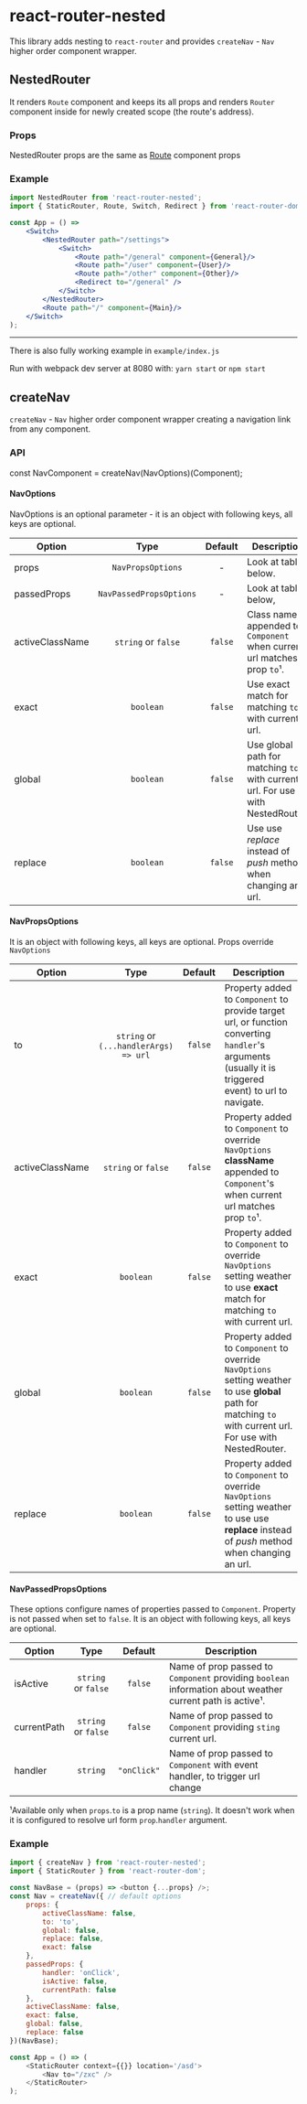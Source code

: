 # react-router-nested

This library adds nesting to `react-router` and provides `createNav` - `Nav` higher order component wrapper.


## NestedRouter 
It renders `Route` component and keeps its all props and renders `Router` component inside for newly created scope (the route's address).

### Props

NestedRouter props are the same as [Route](https://github.com/ReactTraining/react-router/blob/master/packages/react-router/docs/api/Route.md) component props

### Example
```jsx
import NestedRouter from 'react-router-nested';
import { StaticRouter, Route, Switch, Redirect } from 'react-router-dom';

const App = () => 
    <Switch>
        <NestedRouter path="/settings">
            <Switch>
                <Route path="/general" component={General}/>
                <Route path="/user" component={User}/>
                <Route path="/other" component={Other}/>
                <Redirect to="/general" />
            </Switch>
        </NestedRouter>
        <Route path="/" component={Main}/>
    </Switch>
);
```

---

There is also fully working example in `example/index.js`

Run with webpack dev server at 8080 with: `yarn start` or `npm start`

## createNav
`createNav` - `Nav` higher order component wrapper creating a navigation link from any component.

### API

const NavComponent = createNav(NavOptions)(Component);

#### NavOptions

NavOptions is an optional parameter - it is an object with following keys, all keys are optional. 

| Option          |           Type          |  Default  | Description                                                                        |
|-----------------|:-----------------------:|:---------:|------------------------------------------------------------------------------------|
| props           | `NavPropsOptions`       |     -     | Look at table below.                                                               |
| passedProps     | `NavPassedPropsOptions` |     -     | Look at table below,                                                               |
| activeClassName | `string` or `false`     |  `false`  | Class name appended to `Component` when current url matches prop `to`¹.            |
| exact           | `boolean`               |  `false`  | Use exact match for matching `to` with current url.                                |
| global          | `boolean`               |  `false`  | Use global path for matching `to` with current url. For use with NestedRouter.     |
| replace         | `boolean`               |  `false`  | Use use *replace* instead of *push* method when changing an url.                   |

#### NavPropsOptions

It is an object with following keys, all keys are optional. Props override `NavOptions`

| Option          |                  Type                 |  Default  | Description                                                                                                                                                                |
|-----------------|:-------------------------------------:|:---------:|--------------------------------------------------------------------------------------------------------------------------------------------------------------|
| to              | `string` or `(...handlerArgs) => url` |  `false`  | Property added to `Component` to provide target url, or function converting `handler`'s arguments (usually it is triggered event) to url to navigate.        |
| activeClassName | `string` or `false`                   |  `false`  | Property added to `Component` to override `NavOptions` **className** appended to `Component`'s when current url matches prop `to`¹.                          |
| exact           | `boolean`                             |  `false`  | Property added to `Component` to override `NavOptions` setting weather to use **exact** match for matching `to` with current url.                            |
| global          | `boolean`                             |  `false`  | Property added to `Component` to override `NavOptions` setting weather to use **global** path for matching `to` with current url. For use with NestedRouter. |
| replace         | `boolean`                             |  `false`  | Property added to `Component` to override `NavOptions` setting weather to use use **replace** instead of *push* method when changing an url.                 |


#### NavPassedPropsOptions

These options configure names of properties passed to `Component`.
Property is not passed when set to `false`.
It is an object with following keys, all keys are optional.

| Option      |         Type        |   Default   | Description                                                                                                      |
|-------------|:-------------------:|:-----------:|------------------------------------------------------------------------------------------------------------------|
| isActive    | `string` or `false` |   `false`   | Name of prop passed to `Component` providing `boolean` information about weather current path is active¹.        |
| currentPath | `string` or `false` |   `false`   | Name of prop passed to `Component` providing `sting` current url.                                                |
| handler     | `string`            | `"onClick"` | Name of prop passed to `Component` with event handler, to trigger url change                                     |

¹Available only when `props`.`to` is a prop name (`string`). It doesn't work when it is configured to resolve url form `prop`.`handler` argument.


### Example

```js
import { createNav } from 'react-router-nested';
import { StaticRouter } from 'react-router-dom';

const NavBase = (props) => <button {...props} />;
const Nav = createNav({ // default options
    props: {
        activeClassName: false,
        to: 'to',
        global: false,
        replace: false,
        exact: false
    },
    passedProps: {
        handler: 'onClick',
        isActive: false,
        currentPath: false
    },
    activeClassName: false,
    exact: false,
    global: false,
    replace: false
})(NavBase);

const App = () => (
    <StaticRouter context={{}} location='/asd'>
        <Nav to="/zxc" />
    </StaticRouter>
);
```
